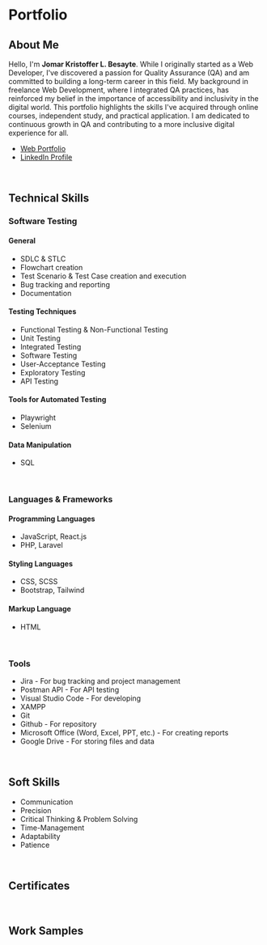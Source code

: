 # Portfolio

## About Me
Hello, I'm <b>Jomar Kristoffer L. Besayte</b>. While I originally started as a Web Developer, I've discovered a passion for Quality Assurance (QA) and am committed to building a long-term career in this field. My background in freelance Web Development, where I integrated QA practices, has reinforced my belief in the importance of accessibility and inclusivity in the digital world. This portfolio highlights the skills I've acquired through online courses, independent study, and practical application. I am dedicated to continuous growth in QA and contributing to a more inclusive digital experience for all.

* [Web Portfolio](https://jomar-kristoffer-besayte-portfolio.netlify.app/)  
* [LinkedIn Profile](https://www.linkedin.com/in/jomar-kristoffer-besayte-587256312/)
<br>

## Technical Skills
### Software Testing
#### General
* SDLC & STLC
* Flowchart creation
* Test Scenario & Test Case creation and execution
* Bug tracking and reporting
* Documentation  

#### Testing Techniques
* Functional Testing & Non-Functional Testing
* Unit Testing
* Integrated Testing
* Software Testing
* User-Acceptance Testing
* Exploratory Testing
* API Testing
  
#### Tools for Automated Testing
* Playwright
* Selenium

#### Data Manipulation
* SQL
<br>

### Languages & Frameworks
#### Programming Languages
* JavaScript, React.js
* PHP, Laravel 

#### Styling Languages
* CSS, SCSS
* Bootstrap, Tailwind 

#### Markup Language
* HTML
<br>

### Tools
* Jira - For bug tracking and project management
* Postman API - For API testing
* Visual Studio Code - For developing
* XAMPP
* Git
* Github - For repository
* Microsoft Office (Word, Excel, PPT, etc.) - For creating reports
* Google Drive - For storing files and data
<br>

## Soft Skills
* Communication
* Precision
* Critical Thinking & Problem Solving
* Time-Management
* Adaptability
* Patience
<br>

## Certificates
<br>

## Work Samples
